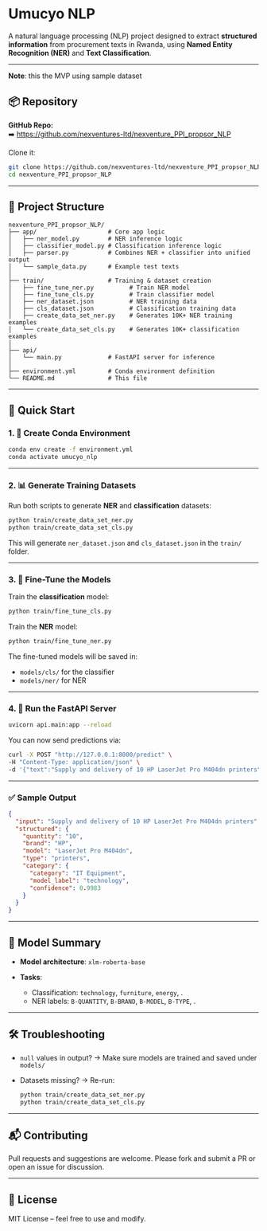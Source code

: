 # Umucyo NLP

A natural language processing (NLP) project designed to extract **structured information** from procurement texts in Rwanda, using **Named Entity Recognition (NER)** and **Text Classification**.

---
**Note**: this the MVP using sample dataset
## 📦 Repository

**GitHub Repo:**  
➡️ https://github.com/nexventures-ltd/nexventure_PPI_propsor_NLP

Clone it:

```bash
git clone https://github.com/nexventures-ltd/nexventure_PPI_propsor_NLP.git
cd nexventure_PPI_propsor_NLP
````

---

## 📁 Project Structure

```
nexventure_PPI_propsor_NLP/
├── app/                    # Core app logic
│   ├── ner_model.py        # NER inference logic
│   ├── classifier_model.py # Classification inference logic
│   ├── parser.py           # Combines NER + classifier into unified output
│   └── sample_data.py      # Example test texts
│
├── train/                  # Training & dataset creation
│   ├── fine_tune_ner.py          # Train NER model
│   ├── fine_tune_cls.py          # Train classifier model
│   ├── ner_dataset.json          # NER training data
│   ├── cls_dataset.json          # Classification training data
│   ├── create_data_set_ner.py    # Generates 10K+ NER training examples
│   └── create_data_set_cls.py    # Generates 10K+ classification examples
│
├── api/
│   └── main.py             # FastAPI server for inference
│
├── environment.yml         # Conda environment definition
└── README.md               # This file
```

---

## 🧪 Quick Start

### 1. 🐍 Create Conda Environment

```bash
conda env create -f environment.yml
conda activate umucyo_nlp
```

---

### 2. 📊 Generate Training Datasets

Run both scripts to generate **NER** and **classification** datasets:

```bash
python train/create_data_set_ner.py
python train/create_data_set_cls.py
```

This will generate `ner_dataset.json` and `cls_dataset.json` in the `train/` folder.

---

### 3. 🧠 Fine-Tune the Models

Train the **classification** model:

```bash
python train/fine_tune_cls.py
```

Train the **NER** model:

```bash
python train/fine_tune_ner.py
```

The fine-tuned models will be saved in:

* `models/cls/` for the classifier
* `models/ner/` for NER

---

### 4. 🚀 Run the FastAPI Server

```bash
uvicorn api.main:app --reload
```

You can now send predictions via:

```bash
curl -X POST "http://127.0.0.1:8000/predict" \
-H "Content-Type: application/json" \
-d '{"text":"Supply and delivery of 10 HP LaserJet Pro M404dn printers"}'
```

---

### ✅ Sample Output

```json
{
  "input": "Supply and delivery of 10 HP LaserJet Pro M404dn printers",
  "structured": {
    "quantity": "10",
    "brand": "HP",
    "model": "LaserJet Pro M404dn",
    "type": "printers",
    "category": {
      "category": "IT Equipment",
      "model_label": "technology",
      "confidence": 0.9983
    }
  }
}
```

---

## 🧠 Model Summary

* **Model architecture**: `xlm-roberta-base`
* **Tasks**:

  * Classification: `technology`, `furniture`, `energy`, .
  * NER labels: `B-QUANTITY`, `B-BRAND`, `B-MODEL`, `B-TYPE`, .

---

## 🛠 Troubleshooting

* `null` values in output? → Make sure models are trained and saved under `models/`
* Datasets missing? → Re-run:

  ```bash
  python train/create_data_set_ner.py
  python train/create_data_set_cls.py
  ```

---

## 📬 Contributing

Pull requests and suggestions are welcome. Please fork and submit a PR or open an issue for discussion.

---

## 📜 License

MIT License – feel free to use and modify.

